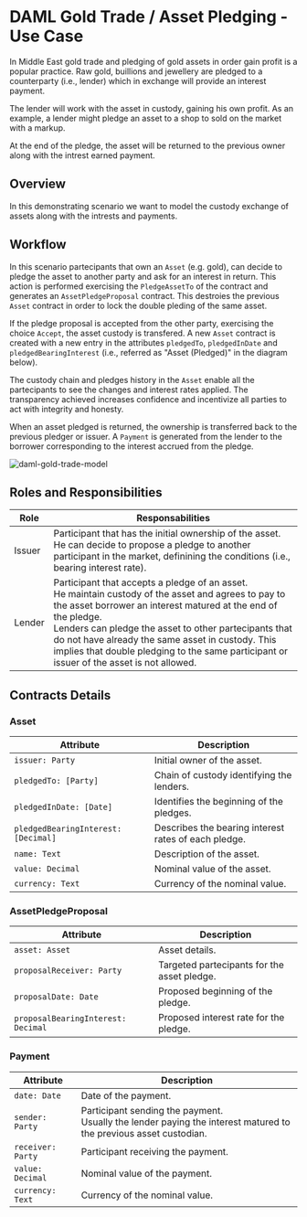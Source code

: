 # DAML Gold Trade / Asset Pledging - Use Case

In Middle East gold trade and pledging of gold assets in order gain profit is a popular practice. Raw gold, buillions and jewellery are pledged to a counterparty (i.e., lender) which in exchange will provide an interest payment.

The lender will work with the asset in custody, gaining his own profit. As an example, a lender might pledge an asset to a shop to sold on the market with a markup.

At the end of the pledge, the asset will be returned to the previous owner along with the intrest earned payment.

## Overview

In this demonstrating scenario we want to model the custody exchange of assets along with the intrests and payments.

## Workflow

In this scenario partecipants that own an `Asset` (e.g. gold), can decide to pledge the asset to another party and ask for an interest in return. This action is performed exercising the `PledgeAssetTo` of the contract and generates an `AssetPledgeProposal` contract. This destroies the previous `Asset` contract in order to lock the double pleding of the same asset.

If the pledge proposal is accepted from the other party, exercising the choice `Accept`, the asset custody is transfered. A new `Asset` contract is created with a new entry in the attributes `pledgedTo`, `pledgedInDate` and `pledgedBearingInterest` (i.e., referred as "Asset (Pledged)" in the diagram below).

The custody chain and pledges history in the `Asset` enable all the partecipants to see the changes and interest rates applied. The  transparency achieved increases confidence and incentivize all parties to act with integrity and honesty.

When an asset pledged is returned, the ownership is transferred back to the previous pledger or issuer. A `Payment` is generated from the lender to the borrower corresponding to the interest accrued from the pledge.

![daml-gold-trade-model](https://user-images.githubusercontent.com/1352670/211335627-6380e069-9885-4f75-99c8-48a3e2cd4fd4.png)

## Roles and Responsibilities

| Role | Responsabilities |
|---|---|
| Issuer | Participant that has the initial ownership of the asset. <br> He can decide to propose a pledge to another participant in the market, definining the conditions (i.e., bearing interest rate). |
| Lender | Participant that accepts a pledge of an asset. <br> He maintain custody of the asset and agrees to pay to the asset borrower an interest matured at the end of the pledge. <br> Lenders can pledge the asset to other partecipants that do not have already the same asset in custody. This implies that double pledging to the same participant or issuer of the asset is not allowed. |

## Contracts Details

### Asset

| Attribute | Description |
|---|---|
| `issuer: Party` | Initial owner of the asset. |
| `pledgedTo: [Party]` | Chain of custody identifying the lenders. |
| `pledgedInDate: [Date]` | Identifies the beginning of the pledges. |
| `pledgedBearingInterest: [Decimal]` | Describes the bearing interest rates of each pledge. |
| `name: Text` | Description of the asset. |
| `value: Decimal` | Nominal value of the asset. |
| `currency: Text` | Currency of the nominal value. |

### AssetPledgeProposal

| Attribute | Description |
|---|---|
| `asset: Asset` | Asset details. |
| `proposalReceiver: Party` | Targeted partecipants for the asset pledge. |
| `proposalDate: Date` | Proposed beginning of the pledge. |
| `proposalBearingInterest: Decimal` | Proposed interest rate for the pledge. |

### Payment

| Attribute | Description |
|---|---|
| `date: Date` | Date of the payment. |
| `sender: Party` | Participant sending the payment.<br>Usually the lender paying the interest matured to the previous asset custodian. |
| `receiver: Party` | Participant receiving the payment. |
| `value: Decimal` | Nominal value of the payment. |
| `currency: Text` | Currency of the nominal value. |


